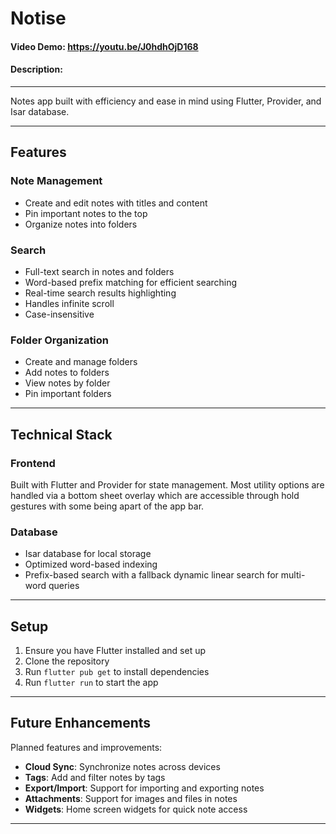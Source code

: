 # Notise
#### Video Demo:  https://youtu.be/J0hdhOjD168
#### Description:

---

Notes app built with efficiency and ease in mind using Flutter, Provider, and Isar database.

---

## Features

### Note Management
- Create and edit notes with titles and content
- Pin important notes to the top
- Organize notes into folders

### Search
- Full-text search in notes and folders
- Word-based prefix matching for efficient searching
- Real-time search results highlighting
- Handles infinite scroll
- Case-insensitive

### Folder Organization
- Create and manage folders
- Add notes to folders
- View notes by folder
- Pin important folders

---

## Technical Stack

### Frontend
Built with Flutter and Provider for state management. Most utility options are handled via a bottom sheet overlay which are accessible through hold gestures with some being apart of the app bar.

### Database
- Isar database for local storage
- Optimized word-based indexing
- Prefix-based search with a fallback dynamic linear search for multi-word queries

---

## Setup
1. Ensure you have Flutter installed and set up
2. Clone the repository
3. Run `flutter pub get` to install dependencies
4. Run `flutter run` to start the app

---

## Future Enhancements

Planned features and improvements:
- **Cloud Sync**: Synchronize notes across devices
- **Tags**: Add and filter notes by tags
- **Export/Import**: Support for importing and exporting notes
- **Attachments**: Support for images and files in notes
- **Widgets**: Home screen widgets for quick note access

---
